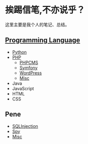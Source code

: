 # 挨踢信笔,不亦说乎？

这里主要是我个人的笔记、总结。

## [Programming Language](https://github.com/newbienewbie/notes/tree/master/ProgrammingLanguage)

* [Python](https://github.com/newbienewbie/notes/tree/master/ProgrammingLanguage/Python)
* [PHP]()
    * [PHPCMS](https://github.com/newbienewbie/notes/tree/master/ProgrammingLanguage/PHP/PHPCMS)
    * [Symfony](https://github.com/newbienewbie/notes/tree/master/ProgrammingLanguage/PHP/Symfony)
    * [WordPress](https://github.com/newbienewbie/notes/tree/master/ProgrammingLanguage/PHP/WordPress)
    * [Misc](https://github.com/newbienewbie/notes/tree/master/ProgrammingLanguage/PHP/Misc)
* Java
* JavaScript
* HTML
* CSS


## Pene

* [SQLInjection](https://github.com/newbienewbie/notes/tree/master/Pene/SqlInjection)
* [Spy](https://github.com/newbienewbie/notes/tree/master/Pene/Spy)
* [Misc](https://github.com/newbienewbie/notes/tree/master/Pene/Misc)




